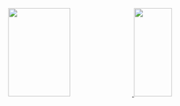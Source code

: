 <div>
  <a href="https://github.com/hangell">
  <img height="180em" width="50%" src="https://github-readme-stats.vercel.app/api?username=hangell&show_icons=true&include_all_commits=true&count_private=true&bg_color=20,000000,003b00, 008F11&title_color=00FF41&text_color=fff"/>
  <img height="180em" width="39%" src="https://github-readme-stats.vercel.app/api/top-langs/?username=hangell&layout=compact&langs_count=7&bg_color=30,000000,003b00, 008F11&title_color=00FF41&text_color=fff"/>
</div>
